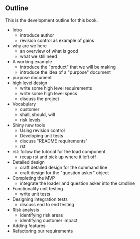 ## Outline

This is the development outline for this book.

- Intro
    - introduce author
    - revision control as example of gains
- why are we here
    - an overview of what is good
    - what we still need
- A working example
    - introduce the "product" that we will be making
    - introduce the idea of a "purpose" document
- purpose document
- high level design
    - write some high level requirements
    - write some high level specs
    - discuss the project
- Vocabulary
    - customer
    - shall, should, will
    - risk levels
- Shiny new tools
    - Using revision control
    - Developing unit tests
    - discuss "README requirements"
    - rst
- rst: follow the tutorial for the load component
    - recap rst and pick up where it left off
- Detailed design
    - craft detailed design for the command line
    - craft design for the "question asker" object
- Completing the MVP
    - integrate the loader and question asker into the cmdline
- Functionality unit testing
    - write unit tests
- Designing integration tests
    - discuss end to end testing
- Risk analysis
    - identifying risk areas
    - identifying customer impact
- Adding features
- Refactoring our requirements
